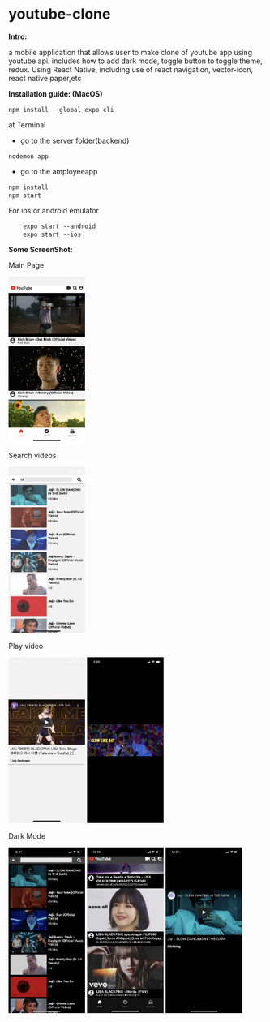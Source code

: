 # youtube-clone

**Intro:**

a mobile application that allows user to make clone of youtube app using youtube api. includes how to add dark mode, toggle button to toggle theme, redux. Using React Native, including use of react navigation, vector-icon, react native paper,etc


**Installation guide: (MacOS)**
```
npm install --global expo-cli
```
at Terminal
- go to the server folder(backend)
```
nodemon app
```
- go to the amployeeapp
```
npm install
npm start
```
For ios or android emulator
```
    expo start --android
    expo start --ios
```

**Some ScreenShot:**

Main Page

<img src="img/2.jpg" width="30%" height="30%">

Search videos

<img src="img/3.jpg" width="30%" height="30%">

Play video

<img src="img/9.jpg" width="30%" height="30%">
<img src="img/4.jpg" width="30%" height="30%">

Dark Mode

<img src="img/1.jpg" width="30%" height="30%">
<img src="img/11.jpg" width="30%" height="30%">
<img src="img/10.jpg" width="30%" height="30%">
